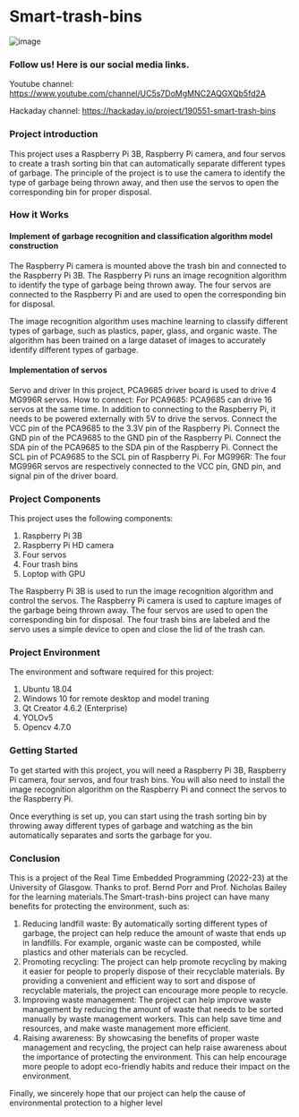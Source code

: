 # Smart-trash-bins
![image](https://github.com/qlkaaron/Smart-Trash-Bin/blob/main/img/trashbin.png)
### Follow us! Here is our social media links.
Youtube channel:
https://www.youtube.com/channel/UC5s7DoMgMNC2AQGXQb5fd2A

Hackaday channel:
https://hackaday.io/project/190551-smart-trash-bins

### Project introduction
This project uses a Raspberry Pi 3B, Raspberry Pi camera, and four servos to create a trash sorting bin that can automatically separate different types of garbage. The principle of the project is to use the camera to identify the type of garbage being thrown away, and then use the servos to open the corresponding bin for proper disposal.

### How it Works
#### Implement of garbage recognition and classification algorithm model construction
The Raspberry Pi camera is mounted above the trash bin and connected to the Raspberry Pi 3B. The Raspberry Pi runs an image recognition algorithm to identify the type of garbage being thrown away. The four servos are connected to the Raspberry Pi and are used to open the corresponding bin for disposal.

The image recognition algorithm uses machine learning to classify different types of garbage, such as plastics, paper, glass, and organic waste. The algorithm has been trained on a large dataset of images to accurately identify different types of garbage.

#### Implementation of servos
Servo and driver In this project, PCA9685 driver board is used to drive 4 MG996R servos.
How to connect: For PCA9685: PCA9685 can drive 16 servos at the same time. In addition to connecting to the Raspberry Pi, it needs to be powered externally with 5V to drive the servos.
Connect the VCC pin of the PCA9685 to the 3.3V pin of the Raspberry Pi. Connect the GND pin of the PCA9685 to the GND pin of the Raspberry Pi. Connect the SDA pin of the PCA9685 to the SDA pin of the Raspberry Pi. Connect the SCL pin of PCA9685 to the SCL pin of Raspberry Pi.
For MG996R: The four MG996R servos are respectively connected to the VCC pin, GND pin, and signal pin of the driver board.

### Project Components
This project uses the following components:
1. Raspberry Pi 3B
2. Raspberry Pi HD camera
3. Four servos
4. Four trash bins
5. Loptop with GPU

The Raspberry Pi 3B is used to run the image recognition algorithm and control the servos. The Raspberry Pi camera is used to capture images of the garbage being thrown away. The four servos are used to open the corresponding bin for disposal. The four trash bins are labeled and the servo uses a simple device to open and close the lid of the trash can.

### Project Environment
The environment and software required for this project:
1. Ubuntu 18.04
2. Windows 10 for remote desktop and model traning
3. Qt Creator 4.6.2 (Enterprise)
4. YOLOv5
5. Opencv 4.7.0

### Getting Started
To get started with this project, you will need a Raspberry Pi 3B, Raspberry Pi camera, four servos, and four trash bins. You will also need to install the image recognition algorithm on the Raspberry Pi and connect the servos to the Raspberry Pi.

Once everything is set up, you can start using the trash sorting bin by throwing away different types of garbage and watching as the bin automatically separates and sorts the garbage for you.

### Conclusion
This is a project of the Real Time Embedded Programming (2022-23) at the University of Glasgow. Thanks to prof. Bernd Porr and Prof. Nicholas Bailey for the learning materials.The Smart-trash-bins project can have many benefits for protecting the environment, such as:
1. Reducing landfill waste: By automatically sorting different types of garbage, the project can help reduce the amount of waste that ends up in landfills. For example, organic waste can be composted, while plastics and other materials can be recycled.
2. Promoting recycling: The project can help promote recycling by making it easier for people to properly dispose of their recyclable materials. By providing a convenient and efficient way to sort and dispose of recyclable materials, the project can encourage more people to recycle.
3. Improving waste management: The project can help improve waste management by reducing the amount of waste that needs to be sorted manually by waste management workers. This can help save time and resources, and make waste management more efficient.
4. Raising awareness: By showcasing the benefits of proper waste management and recycling, the project can help raise awareness about the importance of protecting the environment. This can help encourage more people to adopt eco-friendly habits and reduce their impact on the environment.

Finally, we sincerely hope that our project can help the cause of environmental protection to a higher level
